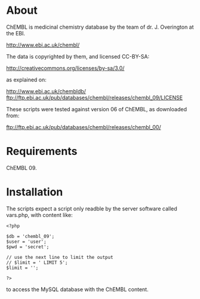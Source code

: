 # About

ChEMBL is medicinal chemistry database by the team of dr. J. Overington at the EBI.

  http://www.ebi.ac.uk/chembl/

The data is copyrighted by them, and licensed CC-BY-SA:

  http://creativecommons.org/licenses/by-sa/3.0/

as explained on:

  http://www.ebi.ac.uk/chembldb/
  ftp://ftp.ebi.ac.uk/pub/databases/chembl/releases/chembl_09/LICENSE

These scripts were tested against version 06 of ChEMBL, as downloaded from:

  ftp://ftp.ebi.ac.uk/pub/databases/chembl/releases/chembl_00/

# Requirements

ChEMBL 09.

# Installation

The scripts expect a script only readble by the server software called vars.php, with content like:

    <?php

    $db = 'chembl_09';
    $user = 'user';
    $pwd = 'secret';

    // use the next line to limit the output 
    // $limit = ' LIMIT 5';
    $limit = '';

    ?>

to access the MySQL database with the ChEMBL content.
